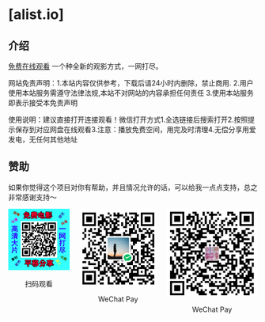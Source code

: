 # [alist.io]
## 介绍
 [免费在线观看](https://chatgptmm.github.io/alis.github.io)
一个种全新的观影方式，一网打尽。
<p>网站免责声明：1.本站内容仅供参考，下载后请24小时内删除，禁止商用. 2.用户使用本站服务需遵守法律法规,本站不对网站的内容承担任何责任 3.使用本站服务即表示接受本免责声明</p>
<p>使用说明：建议直接打开连接观看！微信打开方式1.全选链接后搜索打开2.按照提示保存到对应网盘在线观看3.注意：播放免费空间，用完及时清理4.无偿分享用爱发电，无任何其他地址</p>

## 赞助

如果你觉得这个项目对你有帮助，并且情况允许的话，可以给我一点点支持，总之非常感谢支持～
<div style="display: flex; gap: 20px;">
	<div style="text-align: center">
		<img style="max-width: 100%" src="./src/web.png" alt="网站" />
		<p>扫码观看</p>
	</div>
<div style="display: flex; gap: 20px;">
	<div style="text-align: center">
		<img style="max-width: 100%" src="./src/wechat.png" alt="微信" />
		<p>WeChat Pay</p>
	</div>
	<div style="display: flex; gap: 20px;">
	<div style="text-align: center">
		<img style="max-width: 100%" src="./src/Alipay.png" alt="支付宝" />
		<p>WeChat Pay</p>
	</div>
		</div>
</div>

